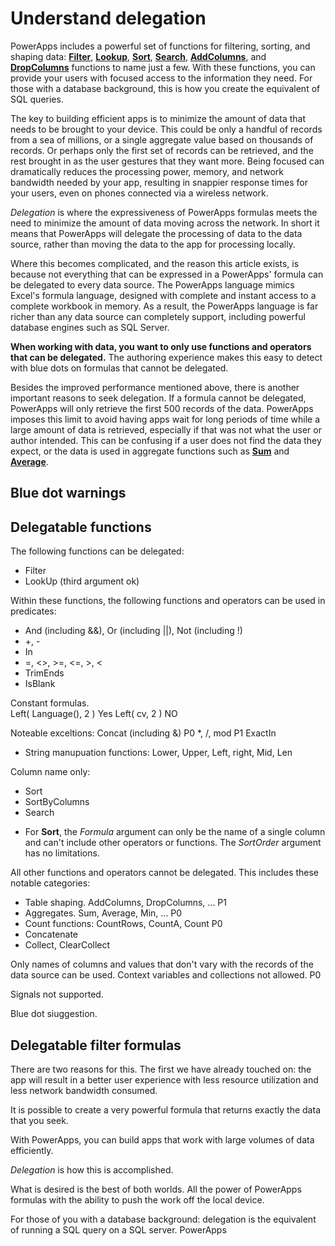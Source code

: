 <properties
	pageTitle="Understand delegation | Microsoft PowerApps"
	description="Use delegation to process large data sets efficiently."
	services=""
	suite="powerapps"
	documentationCenter="na"
	authors="gregli-msft"
	manager="anneta"
	editor=""
	tags=""/>

<tags
   ms.service="powerapps"
   ms.devlang="na"
   ms.topic="article"
   ms.tgt_pltfrm="na"
   ms.workload="na"
   ms.date="10/25/2016"
   ms.author="gregli"/>

# Understand delegation #

PowerApps includes a powerful set of functions for filtering, sorting, and shaping data:  **[Filter](functions/function-filter-lookup.md)**, **[Lookup](functions/function-filter-lookup.md)**, **[Sort](functions/function-sort.md)**, **[Search](functions/function-sort.md)**, **[AddColumns](functions/function-table-shaping.md)**, and **[DropColumns](functions/function-table-shaping.md)** functions to name just a few.  With these functions, you can provide your users with focused access to the information they need.  For those with a database background, this is how you create the equivalent of SQL queries.  

The key to building efficient apps is to minimize the amount of data that needs to be brought to your device.  This could be only a handful of records from a sea of millions, or a single aggregate value based on thousands of records.  Or perhaps only the first set of records can be retrieved, and the rest brought in as the user gestures that they want more.  Being focused can dramatically reduces the processing power, memory, and network bandwidth needed by your app, resulting in snappier response times for your users, even on phones connected via a wireless network.  

*Delegation* is where the expressiveness of PowerApps formulas meets the need to minimize the amount of data moving across the network.  In short it means that PowerApps will delegate the processing of data to the data source, rather than moving the data to the app for processing locally.  

Where this becomes complicated, and the reason this article exists, is because not everything that can be expressed in a PowerApps' formula can be delegated to every data source.  The PowerApps language mimics Excel's formula language, designed with complete and instant access to a complete workbook in memory.  As a result, the PowerApps language is far richer than any data source can completely support, including powerful database engines such as SQL Server.

**When working with data, you want to only use functions and operators that can be delegated.**  The authoring experience makes this easy to detect with blue dots on formulas that cannot be delegated.

Besides the improved performance mentioned above, there is another important reasons to seek delegation.  If a formula cannot be delegated, PowerApps will only retrieve the first 500 records of the data.  PowerApps imposes this limit to avoid having apps wait for long periods of time while a large amount of data is retrieved, especially if that was not what the user or author intended.  This can be confusing if a user does not find the data they expect, or the data is used in aggregate functions such as **[Sum](functions/function-aggregated.md)** and **[Average](functions/function-aggregates.md)**.

## Blue dot warnings ##

    

## Delegatable functions ##

The following functions can be delegated:

* Filter
* LookUp (third argument ok)

Within these functions, the following functions and operators can be used in predicates:

* And (including &&), Or (including ||), Not (including !)
* +, -
* In
* =, <>, >=, <=, >, <
* TrimEnds
* IsBlank

Constant formulas.  
Left( Language(), 2 ) Yes
Left( cv, 2 ) NO

Noteable exceltions:
 Concat (including &) P0
*, /, mod P1
ExactIn
* String manupuation functions: Lower, Upper, Left, right, Mid, Len

Column name only:
* Sort
* SortByColumns
* Search

- For **Sort**, the *Formula* argument can only be the name of a single column and can't include other operators or functions. The *SortOrder* argument has no limitations.

All other functions and operators cannot be delegated.  This includes these notable categories:

* Table shaping.  AddColumns, DropColumns, ...  P1
* Aggregates.  Sum, Average, Min, ... P0 
* Count functions: CountRows, CountA, Count P0
* Concatenate
* Collect, ClearCollect

Only names of columns and values that don't vary with the records of the data source can be used.   Context variables and collections not allowed. P0

Signals not supported.  

Blue dot siuggestion.


## Delegatable filter formulas ##  

There are two reasons for this.  The first we have already touched on: the app will result in a better user experience with less resource utilization and less network bandwidth consumed.   


    

It is possible to create a very powerful formula that returns exactly the data that you seek.   

With PowerApps, you can build apps that work with large volumes of data efficiently.  

*Delegation* is how this is accomplished.  


What is desired is the best of both worlds.  All the power of PowerApps formulas with the ability to push the work off the local device.  

For those of you with a database background: delegation is the equivalent of running a SQL query on a SQL server.  PowerApps 

